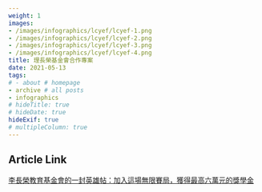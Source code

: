 ```yaml
---
weight: 1
images:
- /images/infographics/lcyef/lcyef-1.png
- /images/infographics/lcyef/lcyef-2.png
- /images/infographics/lcyef/lcyef-3.png
- /images/infographics/lcyef/lcyef-4.png
title: 理長榮基金會合作專案
date: 2021-05-13
tags:
# - about # homepage
- archive # all posts
- infographics
# hideTitle: true
# hideDate: true
hideExif: true
# multipleColumn: true
---
```


## Article Link

[李長榮教育基金會的一封英雄帖：加入這場無限賽局，獲得最高六萬元的獎學金](https://www.thenewslens.com/article/150808)
